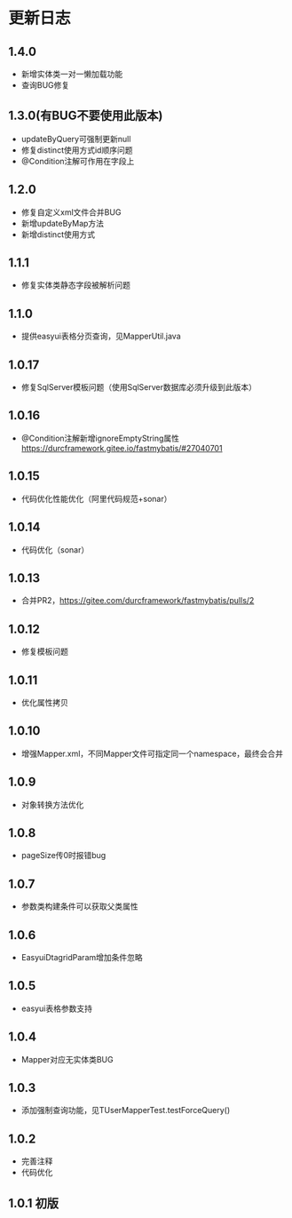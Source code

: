 # 更新日志

## 1.4.0

- 新增实体类一对一懒加载功能
- 查询BUG修复

## 1.3.0(有BUG不要使用此版本)

- updateByQuery可强制更新null
- 修复distinct使用方式id顺序问题
- @Condition注解可作用在字段上

## 1.2.0

- 修复自定义xml文件合并BUG
- 新增updateByMap方法
- 新增distinct使用方式

## 1.1.1

- 修复实体类静态字段被解析问题

## 1.1.0

- 提供easyui表格分页查询，见MapperUtil.java

## 1.0.17

- 修复SqlServer模板问题（使用SqlServer数据库必须升级到此版本）


## 1.0.16

- @Condition注解新增ignoreEmptyString属性 https://durcframework.gitee.io/fastmybatis/#27040701

## 1.0.15

- 代码优化性能优化（阿里代码规范+sonar）

## 1.0.14

- 代码优化（sonar）

## 1.0.13

- 合并PR2，https://gitee.com/durcframework/fastmybatis/pulls/2

## 1.0.12

- 修复模板问题


## 1.0.11

- 优化属性拷贝

## 1.0.10

- 增强Mapper.xml，不同Mapper文件可指定同一个namespace，最终会合并

## 1.0.9

- 对象转换方法优化

## 1.0.8

- pageSize传0时报错bug

## 1.0.7

- 参数类构建条件可以获取父类属性

## 1.0.6

- EasyuiDtagridParam增加条件忽略

## 1.0.5

- easyui表格参数支持

## 1.0.4

- Mapper对应无实体类BUG

## 1.0.3

- 添加强制查询功能，见TUserMapperTest.testForceQuery()

## 1.0.2

- 完善注释
- 代码优化

## 1.0.1 初版